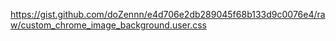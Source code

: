 https://gist.github.com/doZennn/e4d706e2db289045f68b133d9c0076e4/raw/custom_chrome_image_background.user.css
